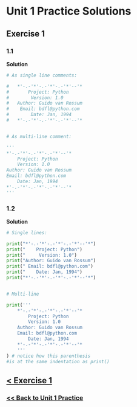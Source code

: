 # Unit 1 Practice Solutions

## Exercise 1

### 1.1

**Solution**

```python
# As single line comments:

#   *'-.-'*'-.-'*'-.-'*'--'*
#       Project: Python
#        Version: 1.0
#   Author: Guido van Rossum
#    Email: bdfl@python.com
#        Date: Jan, 1994
#   *'-.-'*'-.-'*'-.-'*'--'*


# As multi-line comment:

'''
*'-.-'*'-.-'*'-.-'*'--'*
    Project: Python
    Version: 1.0
Author: Guido van Rossum
Email: bdfl@python.com
    Date: Jan, 1994
*'-.-'*'-.-'*'-.-'*'--'*
'''
```

### 1.2

**Solution**

```python
# Single lines:

print("*'-.-'*'-.-'*'-.-'*'--'*")
print("    Project: Python")
print("     Version: 1.0")
print("Author: Guido van Rossum")
print(" Email: bdfl@python.com")
print("    Date: Jan, 1994")
print("*'-.-'*'-.-'*'-.-'*'--'*")


# Multi-line

print('''
    *'-.-'*'-.-'*'-.-'*'--'*
        Project: Python
        Version: 1.0
    Author: Guido van Rossum
    Email: bdfl@python.com
        Date: Jan, 1994
    *'-.-'*'-.-'*'-.-'*'--'*
    '''
) # notice how this parenthesis
#is at the same indentation as print()
```

## [< Exercise 1](../exercise_1.md)

### [<< Back to Unit 1 Practice](/practice/unit_1/)
